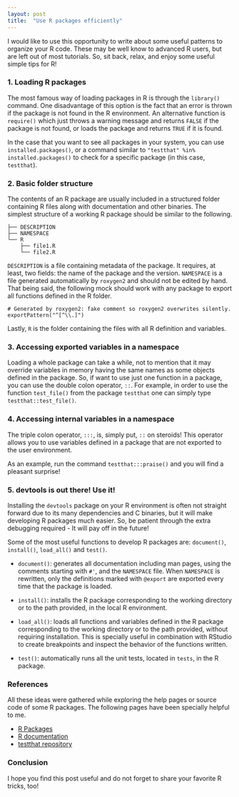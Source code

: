 ```yaml
---
layout: post
title:  "Use R packages efficiently"
---
```


I would like to use this opportunity to write about some useful patterns to organize your R code. These may be well know to advanced R users, but are left out of most tutorials. So, sit back, relax, and enjoy some useful simple tips for R!


### 1. Loading R packages

The most famous way of loading packages in R is through the `library()` command. One disadvantage of this option is the fact that an error is thrown if the package is not found in the R environment. An alternative function is `require()` which just throws a warning message and returns `FALSE` if the package is not found, or loads the package and returns `TRUE` if it is found.

In the case that you want to see all packages in your system, you can use `installed.packages()`, or a command similar to `"testthat" %in% installed.packages()` to check for a specific package (in this case, `testthat`).


### 2. Basic folder structure

The contents of an R package are usually included in a structured folder containing R files along with documentation and other binaries. The simplest structure of a working R package should be similar to the following.
```
├── DESCRIPTION
├── NAMESPACE
└── R
    ├── file1.R
    └── file2.R
```

`DESCRIPTION` is a file containing metadata of the package. It requires, at least, two fields: the name of the package and the version. `NAMESPACE` is a file generated automatically by `roxygen2` and should not be edited by hand. That being said, the following mock should work with any package to export all functions defined in the R folder.

```
# Generated by roxygen2: fake comment so roxygen2 overwrites silently.
exportPattern("^[^\\.]")

```

Lastly, `R` is the folder containing the files with all R definition and variables.

### 3. Accessing exported variables in a namespace

Loading a whole package can take a while, not to mention that it may override variables in memory having the same names as some objects defined in the package. So, if want to use just one function in a package, you can use the double colon operator, `::`. For example, in order to use the function `test_file()` from the package `testthat` one can simply type `testthat::test_file()`.

### 4. Accessing internal variables in a namespace

The triple colon operator, `:::`, is, simply put, `::` on steroids! This operator allows you to use variables defined in a package that are not exported to the user environment. 

As an example, run the command `testthat:::praise()` and you will find a pleasant surprise!

### 5. devtools is out there! Use it!

Installing the `devtools` package on your R environment is often not straight forward due to its many dependencies and C binaries, but it will make developing R packages much easier. So, be patient through the extra debugging required - It will pay off in the future!

Some of the most useful functions to develop R packages are: `document()`, `install()`, `load_all()` and `test()`.

* `document()`: generates all documentation including man pages, using the comments starting with `#'`, and the `NAMESPACE` file. When `NAMESPACE` is rewritten, only the definitions marked with `@export` are exported every time that the package is loaded.

* `install()`: installs the R package corresponding to the working directory or to the path provided, in the local R environment.

* `load_all()`: loads all functions and variables defined in the R package corresponding to the working directory or to the path provided, without requiring installation. This is specially useful in combination with RStudio to create breakpoints and inspect the behavior of the functions written.

* `test()`: automatically runs all the unit tests, located in `tests`, in the R package.


### References

All these ideas were gathered while exploring the help pages or source code of some R packages. The following pages have been specially helpful to me.

* [R Packages](https://r-pkgs.org/)
* [R documentation](https://www.rdocumentation.org/)
* [testthat repository](https://github.com/r-lib/testthat)


### Conclusion

I hope you find this post useful and do not forget to share your favorite R tricks, too!
